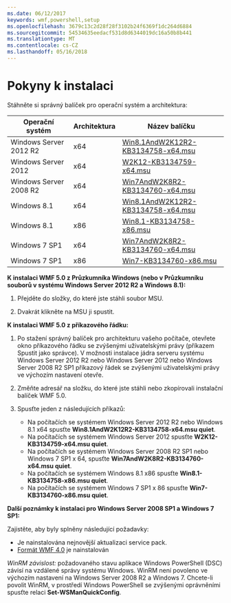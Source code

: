 ```yaml
---
ms.date: 06/12/2017
keywords: wmf,powershell,setup
ms.openlocfilehash: 3679c13c2d28f28f3102b24f6369f1dc264d6884
ms.sourcegitcommit: 54534635eedacf531d8d6344019dc16a50b8b441
ms.translationtype: MT
ms.contentlocale: cs-CZ
ms.lasthandoff: 05/16/2018
---
```

# <a name="installation-instructions"></a>Pokyny k instalaci

Stáhněte si správný balíček pro operační systém a architektura:

| Operační systém       | Architektura | Název balíčku              |
|------------------------|--------------|---------------------------|
| Windows Server 2012 R2 | x64      | [Win8.1AndW2K12R2-KB3134758-x64.msu](http://go.microsoft.com/fwlink/?LinkId=717507) |
| Windows Server 2012    | x64      | [W2K12-KB3134759-x64.msu](http://go.microsoft.com/fwlink/?LinkId=717506) |
| Windows Server 2008 R2 | x64      | [Win7AndW2K8R2-KB3134760-x64.msu](http://go.microsoft.com/fwlink/?LinkId=717504) |
| Windows 8.1            | x64          | [Win8.1AndW2K12R2-KB3134758-x64.msu](http://go.microsoft.com/fwlink/?LinkId=717507) |
| Windows 8.1            | x86          | [Win8.1-KB3134758-x86.msu](http://go.microsoft.com/fwlink/?LinkID=717963) |
| Windows 7 SP1          | x64          | [Win7AndW2K8R2-KB3134760-x64.msu](http://go.microsoft.com/fwlink/?LinkId=717504) |
| Windows 7 SP1          | x86          | [Win7-KB3134760-x86.msu](http://go.microsoft.com/fwlink/?LinkID=717962) |


**K instalaci WMF 5.0 z Průzkumníka Windows (nebo v Průzkumníku souborů v systému Windows Server 2012 R2 a Windows 8.1):**

1. Přejděte do složky, do které jste stáhli soubor MSU.

2. Dvakrát klikněte na MSU ji spustit.

**K instalaci WMF 5.0 z příkazového řádku:**

1. Po stažení správný balíček pro architekturu vašeho počítače, otevřete okno příkazového řádku se zvýšenými uživatelskými právy (příkazem Spustit jako správce). V možnosti instalace jádra serveru systému Windows Server 2012 R2 nebo Windows Server 2012 nebo Windows Server 2008 R2 SP1 příkazový řádek se zvýšenými uživatelskými právy ve výchozím nastavení otevře.

2. Změňte adresář na složku, do které jste stáhli nebo zkopírovali instalační balíček WMF 5.0.

3. Spusťte jeden z následujících příkazů:
    - Na počítačích se systémem Windows Server 2012 R2 nebo Windows 8.1 x64 spusťte **Win8.1AndW2K12R2-KB3134758-x64.msu quiet**.
    - Na počítačích se systémem Windows Server 2012 spusťte **W2K12-KB3134759-x64.msu quiet**.
    - Na počítačích se systémem Windows Server 2008 R2 SP1 nebo Windows 7 SP1 x 64, spusťte **Win7AndW2K8R2-KB3134760-x64.msu quiet**.
    - Na počítačích se systémem Windows 8.1 x86 spusťte **Win8.1-KB3134758-x86.msu quiet**.
    - Na počítačích se systémem Windows 7 SP1 x 86 spusťte **Win7-KB3134760-x86.msu quiet**.

**Další poznámky k instalaci pro Windows Server 2008 SP1 a Windows 7 SP1:**

Zajistěte, aby byly splněny následující požadavky:
- Je nainstalována nejnovější aktualizaci service pack.
- [Formát WMF 4.0](http://www.microsoft.com/en-us/download/details.aspx?id=40855) je nainstalován

*WinRM závislost:* požadovaného stavu aplikace Windows PowerShell (DSC) závisí na vzdálené správy systému Windows. WinRM není povoleno ve výchozím nastavení na Windows Server 2008 R2 a Windows 7. Chcete-li povolit WinRM, v prostředí Windows PowerShell se zvýšenými oprávněními spusťte relaci **Set-WSManQuickConfig**.

